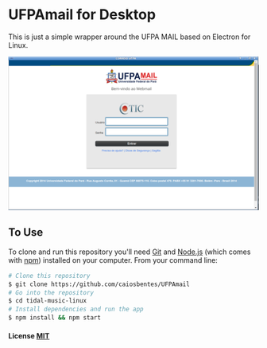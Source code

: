 # UFPAmail for Desktop

This is just a simple wrapper around the UFPA MAIL based on Electron
for Linux.

![Screenshot](https://raw.githubusercontent.com/caiosbentes/UFPAmail/master/Screenshot.png)



## To Use

To clone and run this repository you'll need [Git](https://git-scm.com) and
[Node.js](https://nodejs.org/en/download/) (which comes with [npm](http://npmjs.com))
installed on your computer. From your command line:

```bash
# Clone this repository
$ git clone https://github.com/caiosbentes/UFPAmail
# Go into the repository
$ cd tidal-music-linux
# Install dependencies and run the app
$ npm install && npm start
```



#### License [MIT](LICENSE)

